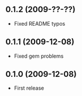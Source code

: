 ## 0.1.2 (2009-??-??)

* Fixed README typos

## 0.1.1 (2009-12-08)

* Fixed gem problems

## 0.1.0 (2009-12-08)

* First release
